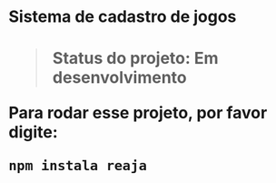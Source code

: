 <h1>Sistema de cadastro de jogos<h1>

> Status do projeto: Em desenvolvimento

 Para rodar esse projeto, por favor digite:

 `
 npm instala reaja
 `
